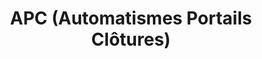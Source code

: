 ---
title: "APC (Automatismes Portails Clôtures)"
url: /la-chatre/apc-automatismes-portails-clotures/
shop: Türen
---